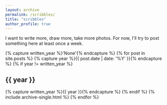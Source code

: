 ```yaml
---
layout: archive
permalink: /scribbles/
title: "scribbles"
author_profile: true
---
```


I want to write more, draw more, take more photos. For now, I'll try to post something here at least once a week. 

{% capture written_year %}'None'{% endcapture %}
{% for post in site.posts %}
  {% capture year %}{{ post.date | date: '%Y' }}{% endcapture %}
  {% if year != written_year %}
    <h2 id="{{ year | slugify }}" class="archive__subtitle">{{ year }}</h2>
    {% capture written_year %}{{ year }}{% endcapture %}
  {% endif %}
  {% include archive-single.html %}
{% endfor %}
